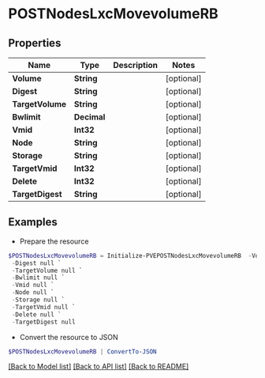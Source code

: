 # POSTNodesLxcMovevolumeRB
## Properties

Name | Type | Description | Notes
------------ | ------------- | ------------- | -------------
**Volume** | **String** |  | [optional] 
**Digest** | **String** |  | [optional] 
**TargetVolume** | **String** |  | [optional] 
**Bwlimit** | **Decimal** |  | [optional] 
**Vmid** | **Int32** |  | [optional] 
**Node** | **String** |  | [optional] 
**Storage** | **String** |  | [optional] 
**TargetVmid** | **Int32** |  | [optional] 
**Delete** | **Int32** |  | [optional] 
**TargetDigest** | **String** |  | [optional] 

## Examples

- Prepare the resource
```powershell
$POSTNodesLxcMovevolumeRB = Initialize-PVEPOSTNodesLxcMovevolumeRB  -Volume null `
 -Digest null `
 -TargetVolume null `
 -Bwlimit null `
 -Vmid null `
 -Node null `
 -Storage null `
 -TargetVmid null `
 -Delete null `
 -TargetDigest null
```

- Convert the resource to JSON
```powershell
$POSTNodesLxcMovevolumeRB | ConvertTo-JSON
```

[[Back to Model list]](../README.md#documentation-for-models) [[Back to API list]](../README.md#documentation-for-api-endpoints) [[Back to README]](../README.md)

